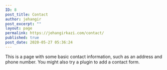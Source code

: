 ```yaml
---
ID: 8
post_title: Contact
author: jehangir
post_excerpt: ""
layout: page
permalink: https://jehangirkazi.com/contact/
published: true
post_date: 2020-05-27 05:36:24
---
```

<!-- wp:paragraph -->
<p>This is a page with some basic contact information, such as an address and phone number. You might also try a plugin to add a contact form.</p>
<!-- /wp:paragraph -->
